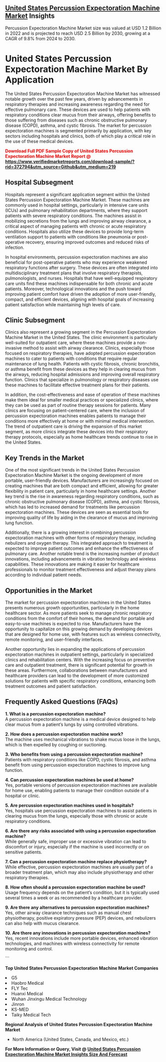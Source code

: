 <h2><a href="https://www.verifiedmarketreports.com/download-sample/?rid=372794&amp;utm_source=Github&amp;utm_medium=219" target="_blank">United States Percussion Expectoration Machine Market</a> Insights</h2><p>Percussion Expectoration Machine Market size was valued at USD 1.2 Billion in 2022 and is projected to reach USD 2.5 Billion by 2030, growing at a CAGR of 9.8% from 2024 to 2030.</p><p> <h1>United States Percussion Expectoration Machine Market By Application</h1> <p>The United States Percussion Expectoration Machine Market has witnessed notable growth over the past few years, driven by advancements in respiratory therapies and increasing awareness regarding the need for effective pulmonary care. These devices are used to help patients with respiratory conditions clear mucus from their airways, offering benefits to those suffering from diseases such as chronic obstructive pulmonary disease (COPD), asthma, and cystic fibrosis. The market for percussion expectoration machines is segmented primarily by application, with key sectors including hospitals and clinics, both of which play a critical role in the use of these medical devices. <strong><p><span class=""><span style="color: #ff0000;"><strong>Download Full PDF Sample Copy of United States Percussion Expectoration Machine Market Report</strong> @ </span><a href="https://www.verifiedmarketreports.com/download-sample/?rid=372794&amp;utm_source=Github&amp;utm_medium=219" target="_blank">https://www.verifiedmarketreports.com/download-sample/?rid=372794&amp;utm_source=Github&amp;utm_medium=219</a></span></p></strong></p> <h2>Hospital Subsegment</h2> <p>Hospitals represent a significant application segment within the United States Percussion Expectoration Machine Market. These machines are commonly used in hospital settings, particularly in intensive care units (ICUs) and pulmonary rehabilitation departments, where they support patients with severe respiratory conditions. The machines assist in mobilizing secretions from the lungs and improving airway clearance, a critical aspect of managing patients with chronic or acute respiratory conditions. Hospitals also utilize these devices to provide long-term ventilation support to patients with conditions like pneumonia or post-operative recovery, ensuring improved outcomes and reduced risks of infection.</p> <p>In hospital environments, percussion expectoration machines are also beneficial for post-operative patients who may experience weakened respiratory functions after surgery. These devices are often integrated into multidisciplinary treatment plans that involve respiratory therapists, pulmonologists, and nurses. Hospitals that have well-equipped respiratory care units find these machines indispensable for both chronic and acute patients. Moreover, technological innovations and the push toward improving patient comfort have driven the adoption of more user-friendly, compact, and efficient devices, aligning with hospital goals of increasing patient satisfaction while maintaining high levels of care.</p> <h2>Clinic Subsegment</h2> <p>Clinics also represent a growing segment in the Percussion Expectoration Machine Market in the United States. The clinic environment is particularly well-suited for outpatient care, where these machines provide a non-invasive method to assist with airway clearance. Clinics, especially those focused on respiratory therapies, have adopted percussion expectoration machines to cater to patients with conditions that require regular maintenance of lung health. Patients with cystic fibrosis, chronic bronchitis, or asthma benefit from these devices as they help in clearing mucus from the airways, reducing hospital admissions and improving overall respiratory function. Clinics that specialize in pulmonology or respiratory diseases use these machines to facilitate effective treatment plans for their patients.</p> <p>In addition, the cost-effectiveness and ease of operation of these machines make them ideal for smaller medical practices or specialized clinics, where they can be used as part of routine therapy sessions for patients. Many clinics are focusing on patient-centered care, where the inclusion of percussion expectoration machines enables patients to manage their conditions more effectively at home or with minimal medical intervention. The trend of outpatient care is driving the expansion of this market segment, as more clinics integrate these devices into their respiratory therapy protocols, especially as home healthcare trends continue to rise in the United States.</p> <h2>Key Trends in the Market</h2> <p>One of the most significant trends in the United States Percussion Expectoration Machine Market is the ongoing development of more portable, user-friendly devices. Manufacturers are increasingly focused on creating machines that are both compact and efficient, allowing for greater flexibility in patient care, particularly in home healthcare settings. Another key trend is the rise in awareness regarding respiratory conditions, such as chronic obstructive pulmonary disease (COPD), asthma, and cystic fibrosis, which has led to increased demand for treatments like percussion expectoration machines. These devices are seen as essential tools for improving quality of life by aiding in the clearance of mucus and improving lung function.</p> <p>Additionally, there is a growing interest in combining percussion expectoration machines with other forms of respiratory therapy, including nebulizers and oxygen therapy. This integrated approach to treatment is expected to improve patient outcomes and enhance the effectiveness of pulmonary care. Another notable trend is the increasing number of product innovations, including advancements in vibration technology and wireless capabilities. These innovations are making it easier for healthcare professionals to monitor treatment effectiveness and adjust therapy plans according to individual patient needs.</p> <h2>Opportunities in the Market</h2> <p>The market for percussion expectoration machines in the United States presents numerous growth opportunities, particularly in the home healthcare sector. As more patients seek to manage chronic respiratory conditions from the comfort of their homes, the demand for portable and easy-to-use machines is expected to rise. Manufacturers have the opportunity to capitalize on this growing demand by developing devices that are designed for home use, with features such as wireless connectivity, remote monitoring, and user-friendly interfaces.</p> <p>Another opportunity lies in expanding the applications of percussion expectoration machines in outpatient settings, particularly in specialized clinics and rehabilitation centers. With the increasing focus on preventive care and outpatient treatment, there is significant potential for growth in these areas. Furthermore, collaborations between manufacturers and healthcare providers can lead to the development of more customized solutions for patients with specific respiratory conditions, enhancing both treatment outcomes and patient satisfaction.</p> <h2>Frequently Asked Questions (FAQs)</h2> <p><strong>1. What is a percussion expectoration machine?</strong><br>A percussion expectoration machine is a medical device designed to help clear mucus from a patient’s lungs by using controlled vibrations.</p> <p><strong>2. How does a percussion expectoration machine work?</strong><br>The machine uses mechanical vibrations to shake mucus loose in the lungs, which is then expelled by coughing or suctioning.</p> <p><strong>3. Who benefits from using a percussion expectoration machine?</strong><br>Patients with respiratory conditions like COPD, cystic fibrosis, and asthma benefit from using percussion expectoration machines to improve lung function.</p> <p><strong>4. Can percussion expectoration machines be used at home?</strong><br>Yes, portable versions of percussion expectoration machines are available for home use, enabling patients to manage their condition outside of a hospital or clinic.</p> <p><strong>5. Are percussion expectoration machines used in hospitals?</strong><br>Yes, hospitals use percussion expectoration machines to assist patients in clearing mucus from the lungs, especially those with chronic or acute respiratory conditions.</p> <p><strong>6. Are there any risks associated with using a percussion expectoration machine?</strong><br>While generally safe, improper use or excessive vibration can lead to discomfort or injury, especially if the machine is used incorrectly or on sensitive patients.</p> <p><strong>7. Can a percussion expectoration machine replace physiotherapy?</strong><br>While effective, percussion expectoration machines are usually part of a broader treatment plan, which may also include physiotherapy and other respiratory therapies.</p> <p><strong>8. How often should a percussion expectoration machine be used?</strong><br>Usage frequency depends on the patient’s condition, but it is typically used several times a week or as recommended by a healthcare provider.</p> <p><strong>9. Are there any alternatives to percussion expectoration machines?</strong><br>Yes, other airway clearance techniques such as manual chest physiotherapy, positive expiratory pressure (PEP) devices, and nebulizers can also help with mucus clearance.</p> <p><strong>10. Are there any innovations in percussion expectoration machines?</strong><br>Yes, recent innovations include more portable devices, enhanced vibration technologies, and machines with wireless connectivity for remote monitoring and control.</p> ```</p><p><strong>Top United States Percussion Expectoration Machine Market Companies</strong></p><div data-test-id=""><p><li>G5</li><li> Haobro Medical</li><li> FLY Tec</li><li> Huanxi Medical</li><li> Wuhan Jinxingu Medical Technology</li><li> Jinron</li><li> KS-MED</li><li> Taiky Medical Tech</li></p><div><strong>Regional Analysis of&nbsp;United States Percussion Expectoration Machine Market</strong></div><ul><li dir="ltr"><p dir="ltr">North America&nbsp;(United States, Canada, and Mexico, etc.)</p></li></ul><p><strong>For More Information or Query, Visit @&nbsp;</strong><strong><a href="https://www.verifiedmarketreports.com/product/percussion-expectoration-machine-market/?utm_source=Github&amp;utm_medium=219" target="_blank">United States Percussion Expectoration Machine Market Insights Size And Forecast</a></strong></p></div>
